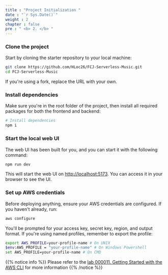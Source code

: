 ```yaml
---
title : "Project Initialization "
date : "`r Sys.Date()`"
weight : 2
chapter : false
pre : " <b> 2. </b> "
---
```


### Clone the project

Start by cloning the starter repository to your local machine:

```bash
git clone https://github.com/HLoc26/FCJ-Serverless-Music.git
cd FCJ-Serverless-Music
```

If you're using a fork, replace the URL with your own.

### Install dependencies

Make sure you're in the root folder of the project, then install all required packages for both the frontend and backend:

```bash
# Install dependencies
npm i
```

### Start the local web UI

The web UI has been built for you, and you can start it with the following command:

```bash
npm run dev
```

This will start the web UI on [http://localhost:5173](http://localhost:5173). You can access it in your browser to see the UI.

### Set up AWS credentials

Before deploying anything, ensure your AWS credentials are configured. If you haven't already, run:

```bash
aws configure
```

You'll be prompted for your access key, secret key, region, and output format. If you're using named profiles, remember to export the profile:

```bash
export AWS_PROFILE=your-profile-name # On UNIX
$env:AWS_PROFILE = "your-profile-name" # On Windows Powershell
set AWS_PROFILE=your-profile-name # On CMD
```

{{% notice info %}}
Please refer to the [lab 000011. Getting Started with the AWS CLI](https://000011.awsstudygroup.com/) for more information
{{% /notice %}}
